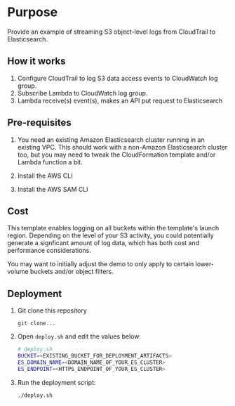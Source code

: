 # Purpose

Provide an example of streaming S3 object-level logs from CloudTrail to Elasticsearch.

## How it works

1. Configure CloudTrail to log S3 data access events to CloudWatch log group. 
2. Subscribe Lambda to CloudWatch log group. 
3. Lambda receive(s) event(s), makes an API put request to Elasticsearch

## Pre-requisites

1. You need an existing Amazon Elasticsearch cluster running in an existing VPC. 
This should work with a non-Amazon Elasticsearch cluster too, but you may need
to tweak the CloudFormation template and/or Lambda function a bit. 

2. Install the AWS CLI

3. Install the AWS SAM CLI

## Cost

This template enables logging on all buckets within the template's launch region. 
Depending on the level of your S3 activity, you could potentially generate a 
signficant amount of log data, which has both cost and performance considerations.

You may want to initially adjust the demo to only apply to certain lower-volume
buckets and/or object filters. 

## Deployment

1. Git clone this repository

    `git clone...`

2. Open `deploy.sh` and edit the values below: 

    ```sh
    # deploy.sh
    BUCKET=<EXISTING_BUCKET_FOR_DEPLOYMENT_ARTIFACTS>
    ES_DOMAIN_NAME=<DOMAIN_NAME_OF_YOUR_ES_CLUSTER>
    ES_ENDPOINT=<HTTPS_ENDPOINT_OF_YOUR_ES_CLUSTER>
    ```

3. Run the deployment script: 

    ```sh
    ./deploy.sh
    ```

